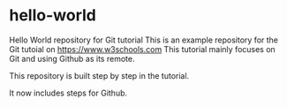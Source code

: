 # hello-world
Hello World repository for Git tutorial
This is an example repository for the Git tutoial on https://www.w3schools.com
This tutorial mainly focuses on Git and using Github as its remote. 

This repository is built step by step in the tutorial.

It now includes steps for Github.

